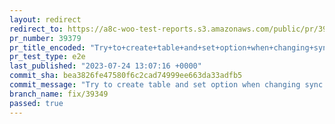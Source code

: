```yaml
---
layout: redirect
redirect_to: https://a8c-woo-test-reports.s3.amazonaws.com/public/pr/39379/e2e/index.html
pr_number: 39379
pr_title_encoded: "Try+to+create+table+and+set+option+when+changing+sync+setting."
pr_test_type: e2e
last_published: "2023-07-24 13:07:16 +0000"
commit_sha: bea3826fe47580f6c2cad74999ee663da33adfb5
commit_message: "Try to create table and set option when changing sync setting."
branch_name: fix/39349
passed: true
---
```

